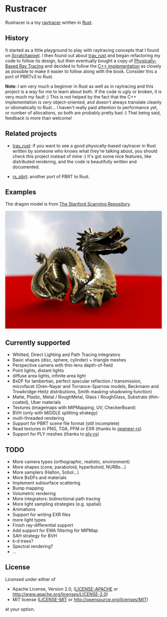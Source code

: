 # Rustracer

Rustracer is a toy [raytracer](https://en.wikipedia.org/wiki/Ray_tracing_(graphics)) written in [Rust](http://rust-lang.org).

## History

It started as a little playground to play with raytracing concepts that I found on [Scratchapixel](http://www.scratchapixel.com). I then found out about [tray_rust](http://github.com/TwinkleBear/tray_rust) and began refactoring my code to follow its design, but then eventually bought a copy of [Physically-Based Ray Tracing](http://www.pbrt.org) and decided to follow the [C++ implementation](https://github.com/mmp/pbrt-v3) as closely as possible to make it easier to follow along with the book. Consider this a port of PBRTv3 to Rust.

**Note**: I am very much a beginner in Rust as well as in raytracing and this project is a way for me to learn about both. If the code is ugly or broken, it is very much my fault :) This is not helped by the fact that the C++ implementation is _very_ object-oriented, and doesn't always translate cleanly or idiomatically to Rust... I haven't really paid attention to performance yet, or number of allocations, so both are probably pretty bad :) That being said, feedback is more than welcome! 

## Related projects
 * [tray_rust](http://github.com/TwinkleBear/tray_rust): if you want to see a good physically-based raytracer in Rust written by someone who knows what they're talking about, you should check this project instead of mine :) It's got some nice features, like distributed rendering, and the code is beautifully written and documented.

 * [rs_pbrt](https://github.com/wahn/rs_pbrt): another port of PBRT to Rust.

## Examples

The dragon model is from [The Stanford Scanning Repository](http://graphics.stanford.edu/data/3Dscanrep/).

![example1](example1.png)

## Currently supported
 * Whitted, Direct Lighting and Path Tracing integrators
 * Basic shapes (disc, sphere, cylinder) + triangle meshes
 * Perspective camera with thin-lens depth-of-field
 * Point lights, distant lights
 * diffuse area lights, infinite area light
 * BxDF for lambertian, perfect specular reflection / transmission, microfacet (Oren-Nayar and Torrance-Sparrow models, Beckmann and Trowbridge-Heitz distributions, Smith masking-shadowing function)
 * Matte, Plastic, Metal / RoughMetal, Glass / RoughGlass, Substrate (thin-coated), Uber materials
 * Textures (imagemaps with MIPMapping, UV, CheckerBoard)
 * BVH (only with MIDDLE splitting strategy)
 * multi-threaded rendering
 * Support for PBRT scene file format (still incomplete)
 * Read textures in PNG, TGA, PFM or EXR (thanks to [openexr-rs](https://github.com/cessen/openexr-rs))
 * Support for PLY meshes (thanks to [ply-rs](https://github.com/Fluci/ply-rs))

## TODO
 * More camera types (orthographic, realistic, environment)
 * More shapes (cone, paraboloid, hyperboloid, NURBs...)
 * More samplers (Halton, Sobol...)
 * More BxDFs and materials
 * Implement subsurface scattering
 * Bump mapping
 * Volumetric rendering
 * More integrators: bidirectional path tracing
 * More light sampling strategies (e.g. spatial)
 * Animations
 * Support for writing EXR files
 * more light types
 * Finish ray-differential support
 * Add support for EWA filtering for MIPMap
 * SAH strategy for BVH
 * k-d trees?
 * Spectral rendering?
 * ...

## License

Licensed under either of

 * Apache License, Version 2.0, ([LICENSE-APACHE](LICENSE-APACHE) or http://www.apache.org/licenses/LICENSE-2.0)
 * MIT license ([LICENSE-MIT](LICENSE-MIT) or http://opensource.org/licenses/MIT)

at your option.

